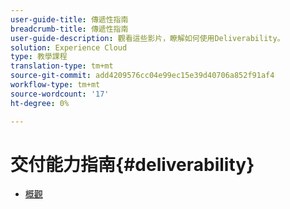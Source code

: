 ```yaml
---
user-guide-title: 傳遞性指南
breadcrumb-title: 傳遞性指南
user-guide-description: 觀看這些影片，瞭解如何使用Deliverability。
solution: Experience Cloud
type: 教學課程
translation-type: tm+mt
source-git-commit: add4209576cc04e99ec15e39d40706a852f91af4
workflow-type: tm+mt
source-wordcount: '17'
ht-degree: 0%

---
```



# 交付能力指南{#deliverability}

+ [概觀](overview.md)
